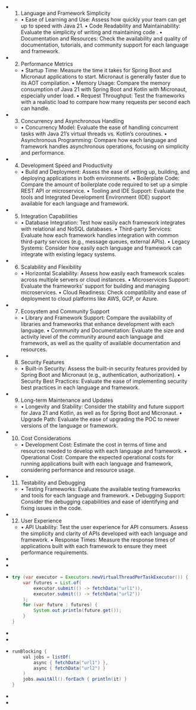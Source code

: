 - 1. Language and Framework Simplicity
	- •	Ease of Learning and Use: Assess how quickly your team can get up to speed with Java 21. 
	  •	Code Readability and Maintainability: Evaluate the simplicity of writing and maintaining code .
	  •	Documentation and Resources: Check the availability and quality of documentation, tutorials, and community support for each language and framework.
- 2. Performance Metrics
	- •	Startup Time: Measure the time it takes for Spring Boot and Micronaut applications to start. Micronaut is generally faster due to its AOT compilation.
	  •	Memory Usage: Compare the memory consumption of Java 21 with Spring Boot and Kotlin with Micronaut, especially under load.
	  •	Request Throughput: Test the frameworks with a realistic load to compare how many requests per second each can handle.
- 3. Concurrency and Asynchronous Handling
	- •	Concurrency Model: Evaluate the ease of handling concurrent tasks with Java 21’s virtual threads vs. Kotlin’s coroutines.
	  •	Asynchronous Programming: Compare how each language and framework handles asynchronous operations, focusing on simplicity and performance.
- 4. Development Speed and Productivity
	- •	Build and Deployment: Assess the ease of setting up, building, and deploying applications in both environments.
	  •	Boilerplate Code: Compare the amount of boilerplate code required to set up a simple REST API or microservice.
	  •	Tooling and IDE Support: Evaluate the tools and Integrated Development Environment (IDE) support available for each language and framework.
- 5. Integration Capabilities
	- •	Database Integration: Test how easily each framework integrates with relational and NoSQL databases.
	  •	Third-party Services: Evaluate how each framework handles integration with common third-party services (e.g., message queues, external APIs).
	  •	Legacy Systems: Consider how easily each language and framework can integrate with existing legacy systems.
- 6. Scalability and Flexibility
	- •	Horizontal Scalability: Assess how easily each framework scales across multiple servers or cloud instances.
	  •	Microservices Support: Evaluate the frameworks’ support for building and managing microservices.
	  •	Cloud Readiness: Check compatibility and ease of deployment to cloud platforms like AWS, GCP, or Azure.
- 7. Ecosystem and Community Support
	- •	Library and Framework Support: Compare the availability of libraries and frameworks that enhance development with each language.
	  •	Community and Documentation: Evaluate the size and activity level of the community around each language and framework, as well as the quality of available documentation and resources.
- 8. Security Features
	- •	Built-in Security: Assess the built-in security features provided by Spring Boot and Micronaut (e.g., authentication, authorization).
	  •	Security Best Practices: Evaluate the ease of implementing security best practices in each language and framework.
- 9. Long-term Maintenance and Updates
	- •	Longevity and Stability: Consider the stability and future support for Java 21 and Kotlin, as well as for Spring Boot and Micronaut.
	  •	Upgrade Path: Evaluate the ease of upgrading the POC to newer versions of the language or framework.
- 10. Cost Considerations
	- •	Development Cost: Estimate the cost in terms of time and resources needed to develop with each language and framework.
	  •	Operational Cost: Compare the expected operational costs for running applications built with each language and framework, considering performance and resource usage.
- 11. Testability and Debugging
	- •	Testing Frameworks: Evaluate the available testing frameworks and tools for each language and framework.
	  •	Debugging Support: Consider the debugging capabilities and ease of identifying and fixing issues in the code.
- 12. User Experience
	- •	API Usability: Test the user experience for API consumers. Assess the simplicity and clarity of APIs developed with each language and framework.
	  •	Response Times: Measure the response times of applications built with each framework to ensure they meet performance requirements.
-
-
- ```java
  try (var executor = Executors.newVirtualThreadPerTaskExecutor()) {
      var futures = List.of(
          executor.submit(() -> fetchData("url1")),
          executor.submit(() -> fetchData("url2"))
      );
      for (var future : futures) {
          System.out.println(future.get());
      }
  }
  ```
-
-
- ```java
  runBlocking {
      val jobs = listOf(
          async { fetchData("url1") },
          async { fetchData("url2") }
      )
      jobs.awaitAll().forEach { println(it) }
  } 
  ```
-
-